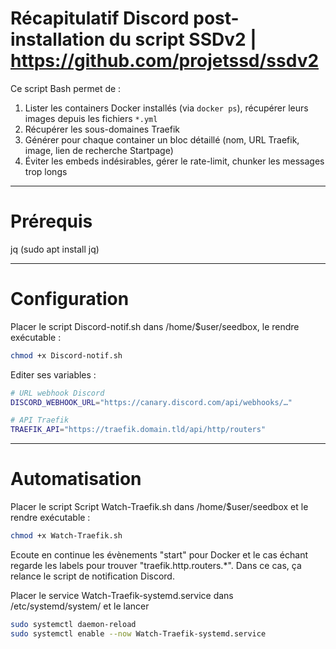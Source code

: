 # Récapitulatif Discord post-installation du script SSDv2 | https://github.com/projetssd/ssdv2

Ce script Bash permet de :

1. Lister les containers Docker installés (via `docker ps`), récupérer leurs images depuis les fichiers `*.yml`  
2. Récupérer les sous-domaines Traefik
3. Générer pour chaque container un bloc détaillé (nom, URL Traefik, image, lien de recherche Startpage)  
4. Éviter les embeds indésirables, gérer le rate-limit, chunker les messages trop longs

---

# Prérequis

jq (sudo apt install jq)  

---

# Configuration

Placer le script Discord-notif.sh dans /home/$user/seedbox, le rendre exécutable :
```bash
chmod +x Discord-notif.sh
```

Editer ses variables :

```bash
# URL webhook Discord
DISCORD_WEBHOOK_URL="https://canary.discord.com/api/webhooks/…"

# API Traefik
TRAEFIK_API="https://traefik.domain.tld/api/http/routers"
```

---

# Automatisation

Placer le script Script Watch-Traefik.sh dans /home/$user/seedbox et le rendre exécutable :
```bash
chmod +x Watch-Traefik.sh
```

Ecoute en continue les évènements "start" pour Docker et le cas échant regarde les labels pour trouver "traefik.http.routers.*".
Dans ce cas, ça relance le script de notification Discord.

Placer le service Watch-Traefik-systemd.service dans /etc/systemd/system/ et le lancer
```bash
sudo systemctl daemon-reload
sudo systemctl enable --now Watch-Traefik-systemd.service
```